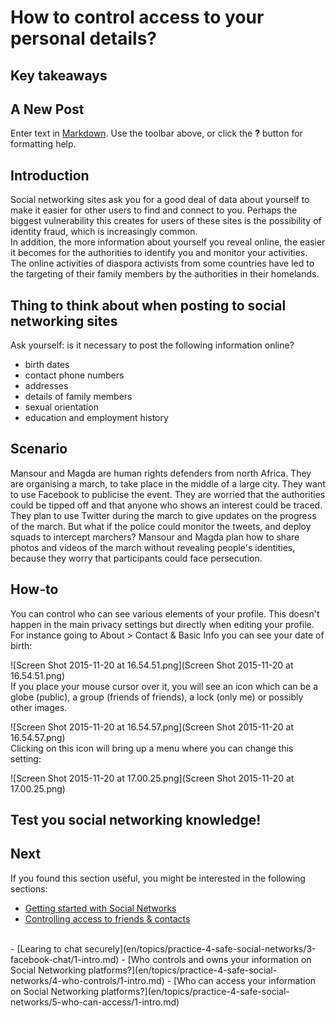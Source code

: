 # How to control access to your personal details?
## Key takeaways
## A New Post

Enter text in [Markdown](http://daringfireball.net/projects/markdown/). Use the toolbar above, or click the **?** button for formatting help.


## Introduction
Social networking sites ask you for a good deal of data about yourself to make it easier for other users to find and connect to you. Perhaps the biggest vulnerability this creates for users of these sites is the possibility of identity fraud, which is increasingly common.
<br>
In addition, the more information about yourself you reveal online, the easier it becomes for the authorities to identify you and monitor your activities. The online activities of diaspora activists from some countries have led to the targeting of their family members by the authorities in their homelands.


## Thing to think about when posting to social networking sites
Ask yourself: is it necessary to post the following information online?
 - birth dates
 - contact phone numbers
 - addresses
 - details of family members
 - sexual orientation
 - education and employment history


## Scenario
Mansour and Magda are human rights defenders from north Africa. They are organising a march, to take place in the middle of a large city. They want to use Facebook to publicise the event. They are worried that the authorities could be tipped off and that anyone who shows an interest could be traced. They plan to use Twitter during the march to give updates on the progress of the march. But what if the police could monitor the tweets, and deploy squads to intercept marchers? Mansour and Magda plan how to share photos and videos of the march without revealing people's identities, because they worry that participants could face persecution.

## How-to
You can control who can see various elements of your profile. This doesn't happen in the main privacy settings but directly when editing your profile.
<br>
For instance going to About > Contact & Basic Info you can see your date of birth:

![Screen Shot 2015-11-20 at 16.54.51.png](Screen Shot 2015-11-20 at 16.54.51.png)
<br>
If you place your mouse cursor over it, you will see an icon which can be a globe (public), a group (friends of friends), a lock (only me) or possibly other images.

![Screen Shot 2015-11-20 at 16.54.57.png](Screen Shot 2015-11-20 at 16.54.57.png)
<br>
Clicking on this icon will bring up a menu where you can change this setting:

![Screen Shot 2015-11-20 at 17.00.25.png](Screen Shot 2015-11-20 at 17.00.25.png)


## Test you social networking knowledge!


## Next
If you found this section useful, you might be interested in the following sections:
- [Getting started with Social Networks](en/topics/practice-4-safe-social-networks/0-getting-started/1-intro-hrd.md)
- [Controlling access to friends & contacts](en/topics/practice-4-safe-social-networks/1-access-friends-contacts/1-intro.md)
<br>
- [Learing to chat securely](en/topics/practice-4-safe-social-networks/3-facebook-chat/1-intro.md)
- [Who controls and owns your information on Social Networking platforms?](en/topics/practice-4-safe-social-networks/4-who-controls/1-intro.md)
- [Who can access your information on Social Networking platforms?](en/topics/practice-4-safe-social-networks/5-who-can-access/1-intro.md)


